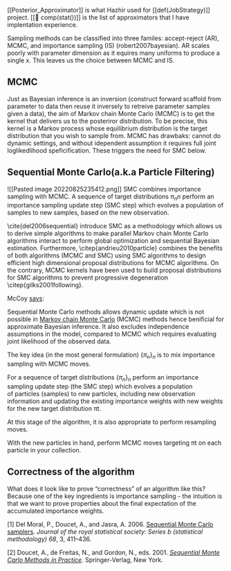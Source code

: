[[Posterior_Approximator]] is what Hazhir used for [[def(JobStrategy)]] project. [[🧠 comp(stat())]] is the list of approximators that I have implentation experience.

Sampling methods can be classified into three familes: accept-reject (AR), MCMC, and importance sampling (IS) (robert2007bayesian). AR scales poorly with parameter dimension as it equires many uniforms to produce a single x. This leaves us the choice between MCMC and IS.

## MCMC 
Just as Bayesian inference is an inversion (construct forward scaffold from parameter to data then reuse it inversely to retreive parameter samples given a data), the aim of Markov chain Monte Carlo (MCMC) is to get the kernel that delivers us to the posteriror distribution. To be precise, this kernel is a Markov process whose equilibrium distribution is the target distribution that you wish to sample from. MCMC has drawbaks: cannot do dynamic settings, and without idependent assumption it requires full joint loglikedlihood speficification. These triggers the need for SMC below.


## Sequential Monte Carlo(a.k.a Particle Filtering)

![[Pasted image 20220825235412.png]]
SMC combines importance sampling with MCMC. A sequence of target distributions ${\pi_n}n$ perform an importance sampling update step (SMC step) which evolves a population of samples to new samples, based on the new observation.

\cite{del2006sequential} introduce SMC as a methodology which allows us to derive simple algorithms to make parallel Markov chain Monte Carlo algorithms interact to perform global optimization and sequential Bayesian estimation. Furthermore, \citep{andrieu2010particle} combines the benefits of both algorithms (MCMC and SMC) using SMC algorithms to design efficient high dimensional proposal distributions for MCMC algorithms. On the contrary, MCMC kernels have been used to build proposal distributions for SMC algorithms to prevent progressive degeneration \citep{gilks2001following}.


McCoy [says](https://femtomc.github.io/posts/sequential_monte_carlo/#sequential-monte-carlo):

Sequential Monte Carlo methods allows dynamic update which is not possible in [Markov chain Monte Carlo](https://femtomc.github.io/posts/markov_chain_monte_carlo/) (MCMC) methods hence benificial for approximate Bayesian inference. It also excludes independence assumptions in the model, compared to MCMC which requires evaluating joint likelihood of the observed data.


The key idea (in the most general formulation) $\left\{\pi_{n}\right\}_{n}$ is to mix importance sampling with MCMC moves.

For a sequence of target distributions $\left\{\pi_{n}\right\}_{n}$ perform an importance sampling update step (the SMC step) which evolves a population of particles (samples) to new particles, including new observation information and updating the existing importance weights with new weights for the new target distribution πt.

At this stage of the algorithm, it is also appropriate to perform resampling moves.

With the new particles in hand, perform MCMC moves targeting πt on each particle in your collection.


## Correctness of the algorithm

What does it look like to prove “correctness” of an algorithm like this? Because one of the key ingredients is importance sampling - the intuition is that we want to prove properties about the final expectation of the accumulated importance weights.


[1] Del Moral, P., Doucet, A., and Jasra, A. 2006. [Sequential Monte Carlo samplers](https://doi.org/10.1111/j.1467-9868.2006.00553.x). _Journal of the royal statistical society: Series b (statistical methodology)_ _68_, 3, 411–436.

[2] Doucet, A., de Freitas, N., and Gordon, N., eds. 2001. _[Sequential Monte Carlo Methods in Practice](https://doi.org/10.1007/978-1-4757-3437-9)_. Springer-Verlag, New York.